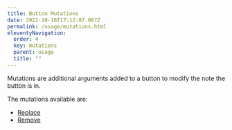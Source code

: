 ```yaml
---
title: Button Mutations
date: 2022-10-16T17:12:07.067Z
permalink: /usage/mutations.html
eleventyNavigation:
  order: 4
  key: mutations
  parent: usage
  title: ""
---
```


Mutations are additional arguments added to a button to modify the note the
button is in.

The mutations available are:

- [Replace](/usage/mutations/replace)
- [Remove](/usage/mutations/remove)
